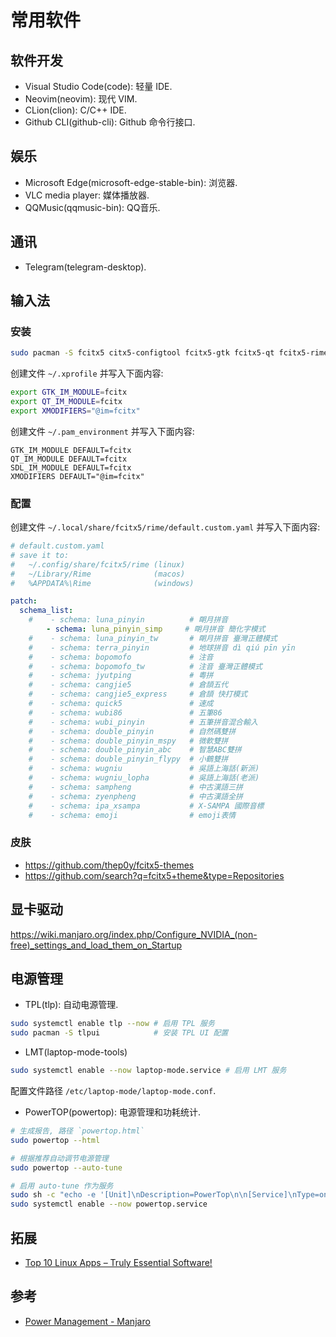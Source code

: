 # 常用软件

## 软件开发

- Visual Studio Code(code): 轻量 IDE.
- Neovim(neovim): 现代 VIM.
- CLion(clion): C/C++ IDE.
- Github CLI(github-cli): Github 命令行接口.

## 娱乐

- Microsoft Edge(microsoft-edge-stable-bin): 浏览器.
- VLC media player: 媒体播放器.
- QQMusic(qqmusic-bin): QQ音乐.

## 通讯

- Telegram(telegram-desktop).

## 输入法

### 安装

```bash
sudo pacman -S fcitx5 citx5-configtool fcitx5-gtk fcitx5-qt fcitx5-rime
```

创建文件 `~/.xprofile` 并写入下面内容:

```bash
export GTK_IM_MODULE=fcitx
export QT_IM_MODULE=fcitx
export XMODIFIERS="@im=fcitx"
```

创建文件 `~/.pam_environment` 并写入下面内容:

```
GTK_IM_MODULE DEFAULT=fcitx
QT_IM_MODULE DEFAULT=fcitx
SDL_IM_MODULE DEFAULT=fcitx
XMODIFIERS DEFAULT="@im=fcitx"
```

### 配置

创建文件 `~/.local/share/fcitx5/rime/default.custom.yaml` 并写入下面内容:

```yaml
# default.custom.yaml
# save it to: 
#   ~/.config/share/fcitx5/rime (linux)
#   ~/Library/Rime              (macos)
#   %APPDATA%\Rime              (windows)

patch:
  schema_list:
    #    - schema: luna_pinyin          # 朙月拼音
        - schema: luna_pinyin_simp     # 朙月拼音 簡化字模式
    #    - schema: luna_pinyin_tw       # 朙月拼音 臺灣正體模式
    #    - schema: terra_pinyin         # 地球拼音 dì qiú pīn yīn
    #    - schema: bopomofo             # 注音
    #    - schema: bopomofo_tw          # 注音 臺灣正體模式
    #    - schema: jyutping             # 粵拼
    #    - schema: cangjie5             # 倉頡五代
    #    - schema: cangjie5_express     # 倉頡 快打模式
    #    - schema: quick5               # 速成
    #    - schema: wubi86               # 五筆86
    #    - schema: wubi_pinyin          # 五筆拼音混合輸入
    #    - schema: double_pinyin        # 自然碼雙拼
    #    - schema: double_pinyin_mspy   # 微軟雙拼
    #    - schema: double_pinyin_abc    # 智慧ABC雙拼
    #    - schema: double_pinyin_flypy  # 小鶴雙拼
    #    - schema: wugniu               # 吳語上海話(新派)
    #    - schema: wugniu_lopha         # 吳語上海話(老派)
    #    - schema: sampheng             # 中古漢語三拼
    #    - schema: zyenpheng            # 中古漢語全拼
    #    - schema: ipa_xsampa           # X-SAMPA 國際音標
    #    - schema: emoji                # emoji表情
```

### 皮肤

- <https://github.com/thep0y/fcitx5-themes>
- <https://github.com/search?q=fcitx5+theme&type=Repositories>

## 显卡驱动

<https://wiki.manjaro.org/index.php/Configure_NVIDIA_(non-free)_settings_and_load_them_on_Startup>

## 电源管理

- TPL(tlp): 自动电源管理.

```bash
sudo systemctl enable tlp --now # 启用 TPL 服务
sudo pacman -S tlpui            # 安装 TPL UI 配置
```

- LMT(laptop-mode-tools)

```bash
sudo systemctl enable --now laptop-mode.service # 启用 LMT 服务
```

配置文件路径 `/etc/laptop-mode/laptop-mode.conf`.

- PowerTOP(powertop): 电源管理和功耗统计.

```bash
# 生成报告, 路径 `powertop.html`
sudo powertop --html

# 根据推荐自动调节电源管理
sudo powertop --auto-tune

# 启用 auto-tune 作为服务
sudo sh -c "echo -e '[Unit]\nDescription=PowerTop\n\n[Service]\nType=oneshot\nRemainAfterExit=true\nExecStart=/usr/bin/powertop --auto-tune\n\n[Install]\nWantedBy=multi-user.target\n' > /etc/systemd/system/powertop.service"
sudo systemctl enable --now powertop.service
```

## 拓展

- [Top 10 Linux Apps – Truly Essential Software!](https://techhut.tv/top-10-linux-apps-ubuntu/)

## 参考

- [Power Management - Manjaro](https://wiki.manjaro.org/index.php/Power_Management)
